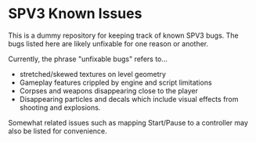 # SPV3 Known Issues
This is a dummy repository for keeping track of known SPV3 bugs. The bugs listed here are likely unfixable for one reason or another.

Currently, the phrase "unfixable bugs" refers to...
- stretched/skewed textures on level geometry
- Gameplay features crippled by engine and script limitations
- Corpses and weapons disappearing close to the player
- Disappearing particles and decals which include visual effects from shooting and explosions.


Somewhat related issues such as mapping Start/Pause to a controller may also be listed for convenience.
